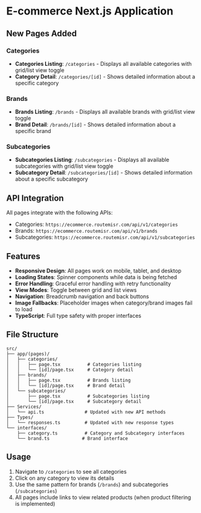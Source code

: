 # E-commerce Next.js Application

## New Pages Added

### Categories
- **Categories Listing**: `/categories` - Displays all available categories with grid/list view toggle
- **Category Detail**: `/categories/[id]` - Shows detailed information about a specific category

### Brands  
- **Brands Listing**: `/brands` - Displays all available brands with grid/list view toggle
- **Brand Detail**: `/brands/[id]` - Shows detailed information about a specific brand

### Subcategories
- **Subcategories Listing**: `/subcategories` - Displays all available subcategories with grid/list view toggle
- **Subcategory Detail**: `/subcategories/[id]` - Shows detailed information about a specific subcategory

## API Integration

All pages integrate with the following APIs:
- Categories: `https://ecommerce.routemisr.com/api/v1/categories`
- Brands: `https://ecommerce.routemisr.com/api/v1/brands`
- Subcategories: `https://ecommerce.routemisr.com/api/v1/subcategories`

## Features

- **Responsive Design**: All pages work on mobile, tablet, and desktop
- **Loading States**: Spinner components while data is being fetched
- **Error Handling**: Graceful error handling with retry functionality
- **View Modes**: Toggle between grid and list views
- **Navigation**: Breadcrumb navigation and back buttons
- **Image Fallbacks**: Placeholder images when category/brand images fail to load
- **TypeScript**: Full type safety with proper interfaces

## File Structure

```
src/
├── app/(pages)/
│   ├── categories/
│   │   ├── page.tsx          # Categories listing
│   │   └── [id]/page.tsx     # Category detail
│   ├── brands/
│   │   ├── page.tsx          # Brands listing
│   │   └── [id]/page.tsx     # Brand detail
│   └── subcategories/
│       ├── page.tsx          # Subcategories listing
│       └── [id]/page.tsx     # Subcategory detail
├── Services/
│   └── api.ts               # Updated with new API methods
├── Types/
│   └── responses.ts         # Updated with new response types
└── interfaces/
    ├── category.ts          # Category and Subcategory interfaces
    └── brand.ts            # Brand interface
```

## Usage

1. Navigate to `/categories` to see all categories
2. Click on any category to view its details
3. Use the same pattern for brands (`/brands`) and subcategories (`/subcategories`)
4. All pages include links to view related products (when product filtering is implemented)
